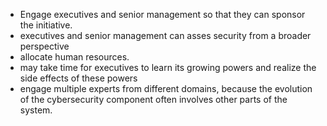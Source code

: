 - Engage executives and senior management so that they can sponsor the initiative.
- executives and senior management can asses security from a broader perspective
- allocate human resources.
- may take time for executives to learn its growing powers and realize the side effects of these powers
- engage multiple experts from different domains, because the evolution of the cybersecurity component often involves other parts of the system.